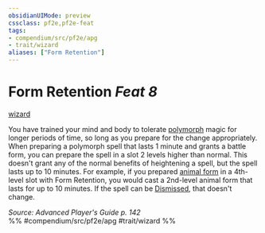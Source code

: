 ```yaml
---
obsidianUIMode: preview
cssclass: pf2e,pf2e-feat
tags:
- compendium/src/pf2e/apg
- trait/wizard
aliases: ["Form Retention"]
---
```

# Form Retention  *Feat 8*  
[wizard](Reference/Rules/Traits/wizard.md "Wizard Class Trait")  


You have trained your mind and body to tolerate [polymorph](polymorph.md "Polymorph Effect Trait") magic for longer periods of time, so long as you prepare for the change appropriately. When preparing a polymorph spell that lasts 1 minute and grants a battle form, you can prepare the spell in a slot 2 levels higher than normal. This doesn't grant any of the normal benefits of heightening a spell, but the spell lasts up to 10 minutes. For example, if you prepared [animal form](animal-form.md) in a 4th-level slot with Form Retention, you would cast a 2nd-level animal form that lasts for up to 10 minutes. If the spell can be [Dismissed](dismiss.md), that doesn't change.

*Source: Advanced Player's Guide p. 142*  
%% #compendium/src/pf2e/apg #trait/wizard %%